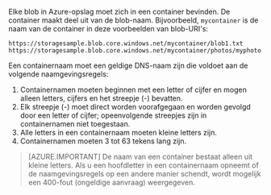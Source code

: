 Elke blob in Azure-opslag moet zich in een container bevinden. De container maakt deel uit van de blob-naam. Bijvoorbeeld, `mycontainer` is de naam van de container in deze voorbeelden van blob-URI's:

    https://storagesample.blob.core.windows.net/mycontainer/blob1.txt
    https://storagesample.blob.core.windows.net/mycontainer/photos/myphoto.jpg

Een containernaam moet een geldige DNS-naam zijn die voldoet aan de volgende naamgevingsregels:

1. Containernamen moeten beginnen met een letter of cijfer en mogen alleen letters, cijfers en het streepje (-) bevatten.
1. Elk streepje (-) moet direct worden voorafgegaan en worden gevolgd door een letter of cijfer; opeenvolgende streepjes zijn in containernamen niet toegestaan.
1. Alle letters in een containernaam moeten kleine letters zijn.
1. Containernamen moeten 3 tot 63 tekens lang zijn.

> [AZURE.IMPORTANT] De naam van een container bestaat alleen uit kleine letters. Als u een hoofdletter in een containernaam opneemt of de naamgevingsregels op een andere manier schendt, wordt mogelijk een 400-fout (ongeldige aanvraag) weergegeven. 


<!--HONumber=sep16_HO2-->


